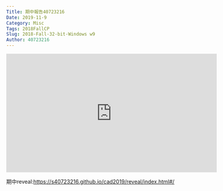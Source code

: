 ```yaml
---
Title: 期中報告40723216
Date: 2019-11-9 
Category: Misc
Tags: 2018FallCP
Slug: 2018-Fall-32-bit-Windows w9
Author: 40723216
---
```

<iframe width="560" height="315" src="https://www.youtube.com/embed/_8DCzTDGBgo" frameborder="0" allow="accelerometer; autoplay; encrypted-media; gyroscope; picture-in-picture" allowfullscreen></iframe>

期中reveal:<a href="https://s40723216.github.io/cad2019/reveal/index.html#/">https://s40723216.github.io/cad2019/reveal/index.html#/</a>